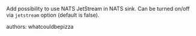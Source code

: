 Add possibility to use NATS JetStream in NATS sink. Can be turned on/off via `jetstream` option (default is false).

authors: whatcouldbepizza
